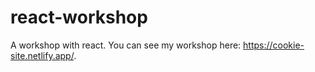 # react-workshop
A workshop with react.
You can see my workshop here: https://cookie-site.netlify.app/.
